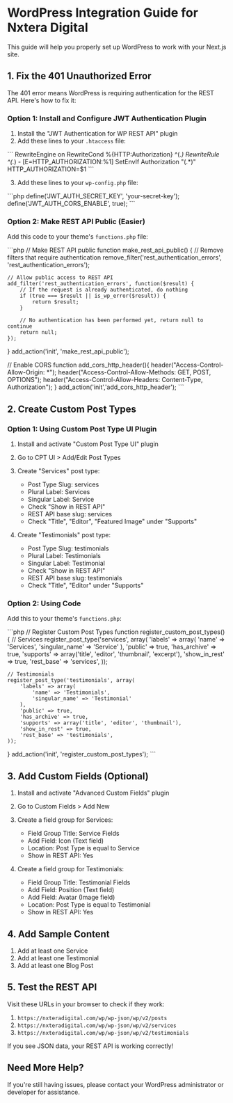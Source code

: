 # WordPress Integration Guide for Nxtera Digital

This guide will help you properly set up WordPress to work with your Next.js site.

## 1. Fix the 401 Unauthorized Error

The 401 error means WordPress is requiring authentication for the REST API. Here's how to fix it:

### Option 1: Install and Configure JWT Authentication Plugin

1. Install the "JWT Authentication for WP REST API" plugin
2. Add these lines to your `.htaccess` file:

\`\`\`
RewriteEngine on
RewriteCond %{HTTP:Authorization} ^(.*)
RewriteRule ^(.*) - [E=HTTP_AUTHORIZATION:%1]
SetEnvIf Authorization "(.*)" HTTP_AUTHORIZATION=$1
\`\`\`

3. Add these lines to your `wp-config.php` file:

\`\`\`php
define('JWT_AUTH_SECRET_KEY', 'your-secret-key');
define('JWT_AUTH_CORS_ENABLE', true);
\`\`\`

### Option 2: Make REST API Public (Easier)

Add this code to your theme's `functions.php` file:

\`\`\`php
// Make REST API public
function make_rest_api_public() {
    // Remove filters that require authentication
    remove_filter('rest_authentication_errors', 'rest_authentication_errors');
    
    // Allow public access to REST API
    add_filter('rest_authentication_errors', function($result) {
        // If the request is already authenticated, do nothing
        if (true === $result || is_wp_error($result)) {
            return $result;
        }
        
        // No authentication has been performed yet, return null to continue
        return null;
    });
}
add_action('init', 'make_rest_api_public');

// Enable CORS
function add_cors_http_header(){
    header("Access-Control-Allow-Origin: *");
    header("Access-Control-Allow-Methods: GET, POST, OPTIONS");
    header("Access-Control-Allow-Headers: Content-Type, Authorization");
}
add_action('init','add_cors_http_header');
\`\`\`

## 2. Create Custom Post Types

### Option 1: Using Custom Post Type UI Plugin

1. Install and activate "Custom Post Type UI" plugin
2. Go to CPT UI > Add/Edit Post Types
3. Create "Services" post type:
   - Post Type Slug: services
   - Plural Label: Services
   - Singular Label: Service
   - Check "Show in REST API"
   - REST API base slug: services
   - Check "Title", "Editor", "Featured Image" under "Supports"

4. Create "Testimonials" post type:
   - Post Type Slug: testimonials
   - Plural Label: Testimonials
   - Singular Label: Testimonial
   - Check "Show in REST API"
   - REST API base slug: testimonials
   - Check "Title", "Editor" under "Supports"

### Option 2: Using Code

Add this to your theme's `functions.php`:

\`\`\`php
// Register Custom Post Types
function register_custom_post_types() {
    // Services
    register_post_type('services', array(
        'labels' => array(
            'name' => 'Services',
            'singular_name' => 'Service'
        ),
        'public' => true,
        'has_archive' => true,
        'supports' => array('title', 'editor', 'thumbnail', 'excerpt'),
        'show_in_rest' => true,
        'rest_base' => 'services',
    ));
    
    // Testimonials
    register_post_type('testimonials', array(
        'labels' => array(
            'name' => 'Testimonials',
            'singular_name' => 'Testimonial'
        ),
        'public' => true,
        'has_archive' => true,
        'supports' => array('title', 'editor', 'thumbnail'),
        'show_in_rest' => true,
        'rest_base' => 'testimonials',
    ));
}
add_action('init', 'register_custom_post_types');
\`\`\`

## 3. Add Custom Fields (Optional)

1. Install and activate "Advanced Custom Fields" plugin
2. Go to Custom Fields > Add New
3. Create a field group for Services:
   - Field Group Title: Service Fields
   - Add Field: Icon (Text field)
   - Location: Post Type is equal to Service
   - Show in REST API: Yes

4. Create a field group for Testimonials:
   - Field Group Title: Testimonial Fields
   - Add Field: Position (Text field)
   - Add Field: Avatar (Image field)
   - Location: Post Type is equal to Testimonial
   - Show in REST API: Yes

## 4. Add Sample Content

1. Add at least one Service
2. Add at least one Testimonial
3. Add at least one Blog Post

## 5. Test the REST API

Visit these URLs in your browser to check if they work:

1. `https://nxteradigital.com/wp/wp-json/wp/v2/posts`
2. `https://nxteradigital.com/wp/wp-json/wp/v2/services`
3. `https://nxteradigital.com/wp/wp-json/wp/v2/testimonials`

If you see JSON data, your REST API is working correctly!

## Need More Help?

If you're still having issues, please contact your WordPress administrator or developer for assistance.
